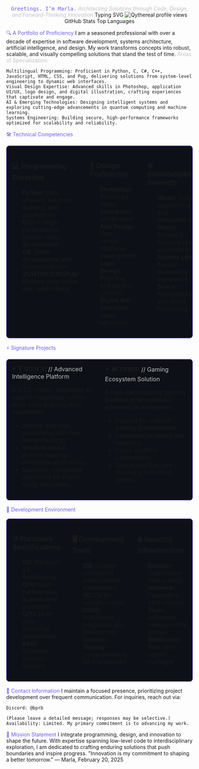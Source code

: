 <div align="center">

<span style="color: #6B5CF7; font-family: 'JetBrains Mono', monospace;">Greetings. I’m Marla.</span>
<span style="color: #C0C0C0; font-style: italic;">Architecting Solutions through Code, Design, and Forward-Thinking Innovation</span>
Typing SVG
![Qythereal profile views](https://u8views.com/api/v1/github/profiles/176505381/views/day-week-month-total-count.svg)  
GitHub Stats
Top Languages  
</div>

<span style="color: #6B5CF7;">🔍 A Portfolio of Proficiency</span>
I am a seasoned professional with over a decade of expertise in software development, systems architecture, artificial intelligence, and design. My work transforms concepts into robust, scalable, and visually compelling solutions that stand the test of time.
<span style="color: #C0C0C0;">Areas of Specialization:</span>  

    Multilingual Programming: Proficient in Python, C, C#, C++, JavaScript, HTML, CSS, and Pug, delivering solutions from system-level engineering to dynamic web interfaces.  
    Visual Design Expertise: Advanced skills in Photoshop, application UI/UX, logo design, and digital illustration, crafting experiences that captivate and engage.  
    AI & Emerging Technologies: Designing intelligent systems and exploring cutting-edge advancements in quantum computing and machine learning.  
    Systems Engineering: Building secure, high-performance frameworks optimized for scalability and reliability.

<span style="color: #6B5CF7;">🛠️ Technical Competencies</span>  
<div align="center">  
  <table style="border: 1px solid #6B5CF7; border-radius: 8px; background: #0D1117;">  
    <tr>  
      <td width="33%" valign="top" style="padding: 15px;">  
        <h3>💻 Programming Expertise</h3>  
        <ul style="list-style-type: none;">  
          <li><b>Python:</b> Data analysis, machine learning, and automation</li>  
          <li><b>C/C++:</b> High-performance system-level development</li>  
          <li><b>C#:</b> Game development with Unity integration</li>  
          <li><b>JS/HTML/CSS/Pug:</b> Modern, responsive web applications</li>  
        </ul>  
      </td>  
      <td width="33%" valign="top" style="padding: 15px;">  
        <h3>🎨 Design Proficiency</h3>  
        <ul style="list-style-type: none;">  
          <li><b>Photoshop:</b> Advanced image editing and composition</li>  
          <li><b>App Design:</b> User-centric interface development</li>  
          <li><b>Logo Design:</b> Branding and identity creation</li>  
          <li><b>Digital Art:</b> Innovative visual narratives</li>  
        </ul>  
      </td>  
      <td width="33%" valign="top" style="padding: 15px;">  
        <h3>🌐 Interdisciplinary Interests</h3>  
        <ul style="list-style-type: none;">  
          <li><b>Music:</b> Audio engineering and composition</li>  
          <li><b>Plants:</b> Botanical systems and sustainability</li>  
          <li><b>Aquatic Life:</b> Marine technology exploration</li>  
          <li><b>Space:</b> Astrophysics and space technology</li>  
        </ul>  
      </td>  
    </tr>  
  </table>  
</div>

<span style="color: #6B5CF7;">⚡ Signature Projects</span>  
<div align="center">  
  <table style="border: 1px solid #6B5CF7; border-radius: 8px; background: #0D1117;">  
    <tr>  
      <td width="50%" valign="top" style="padding: 15px;">  
        <details open>  
          <summary><b>🤖 ODIN AI</b> <span style="color: #C0C0C0;">// Advanced Intelligence Platform</span></summary>  
          <p>  
            A 1.02-trillion-parameter AI system integrating cutting-edge code and cognitive capabilities.  
          </p>  
          <ul>  
            <li>Natural language processing with near-human fluency.</li>  
            <li>Scalable neural architectures for enterprise applications.</li>  
            <li>Quantum-compatible algorithms for future-ready innovation.</li>  
          </ul>  
        </details>  
      </td>  
      <td width="50%" valign="top" style="padding: 15px;">  
        <details open>  
          <summary><b>🎮 SYRUP</b> <span style="color: #C0C0C0;">// Gaming Ecosystem Solution</span></summary>  
          <p>  
            A high-performance gaming platform engineered for efficiency and elegance.  
          </p>  
          <ul>  
            <li>Support for multiple gaming environments.</li>  
            <li>Optimized for speed and simplicity.</li>  
            <li>Cross-platform compatibility.</li>  
            <li>Specialized features tailored to individual games.</li>  
          </ul>  
        </details>  
      </td>  
    </tr>  
  </table>  
</div>

<span style="color: #6B5CF7;">🔋 Development Environment</span>  
<div align="center">  
  <table style="border: 1px solid #6B5CF7; border-radius: 8px; background: #0D1117;">  
    <tr>  
      <td width="33%" valign="top" style="padding: 15px;">  
        <h3>⚙️ Hardware Specifications</h3>  
        <ul style="list-style-type: none;">  
          <li><b>OS:</b> Windows 11 Professional</li>  
          <li><b>CPU:</b> High-performance overclocked processor</li>  
          <li><b>GPU:</b> Multi-core rendering powerhouse</li>  
          <li><b>RAM:</b> Extensive memory capacity</li>  
        </ul>  
      </td>  
      <td width="33%" valign="top" style="padding: 15px;">  
        <h3>🖥️ Development Tools</h3>  
        <ul style="list-style-type: none;">  
          <li><b>IDE:</b> Custom-configured development environment</li>  
          <li><b>VC:</b> Git for version control</li>  
          <li><b>CI/CD:</b> Automated integration and deployment pipelines</li>  
          <li><b>Testing:</b> Comprehensive QA frameworks</li>  
        </ul>  
      </td>  
      <td width="33%" valign="top" style="padding: 15px;">  
        <h3>🔒 Security Infrastructure</h3>  
        <ul style="list-style-type: none;">  
          <li><b>Browser:</b> Customized Firefox build</li>  
          <li><b>Network:</b> Proprietary VPN solution</li>  
          <li><b>Tools:</b> Advanced cybersecurity utilities</li>  
          <li><b>Monitoring:</b> Real-time system oversight</li>  
        </ul>  
      </td>  
    </tr>  
  </table>  
</div>

<span style="color: #6B5CF7;">📡 Contact Information</span>
I maintain a focused presence, prioritizing project development over frequent communication. For inquiries, reach out via:  

    Discord: @bprb

    (Please leave a detailed message; responses may be selective.)  
    Availability: Limited. My primary commitment is to advancing my work.

<span style="color: #6B5CF7;">🌟 Mission Statement</span>
I integrate programming, design, and innovation to shape the future. With expertise spanning low-level code to interdisciplinary exploration, I am dedicated to crafting enduring solutions that push boundaries and inspire progress.
"Innovation is my commitment to shaping a better tomorrow."
— Marla, February 20, 2025  
